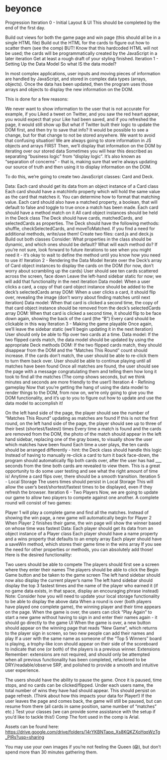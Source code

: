 # beyonce
Progression
Iteration 0 - Initial Layout & UI
This should be completed by the end of the first day.

Build out views for both the game page and win page (this should all be in a single HTML file)
Build out the HTML for the cards to figure out how to scatter them (see the comp)
BUT! Know that this hardcoded HTML will not be used; the cards will be programmatically created by the JavaScript in a later iteration
Get at least a rough draft of your styling finished.
Iteration 1 - Setting Up the Data Model
So what IS the data model?

In most complex applications, user inputs and moving pieces of information are handled by JavaScript, and stored in complex data types (arrays, objects). Once the data has been updated, then the program uses those arrays and objects to display the new information on the DOM.

This is done for a few reasons:

We never want to show information to the user that is not accurate
For example, if you Liked a tweet on Twitter, and you saw the red heart appear, you would expect that your Like had been saved, and if you refreshed the page, it would still show up
But what if Twitter built their logic to update the DOM first, and then try to save that info?
It would be possible to see a change, but for that change to not be stored anywhere.
We want to avoid that confusing situation!
We are always going to store information in JS objects and arrays FIRST
Then, we’ll display that information on the DOM by iterating over our stored data
Sometimes you will hear this described as separating “business logic” from “display logic”. It’s also known as “separation of concerns” - that is, making sure that we’re always updating our source of truth and then using it to display information on the DOM.

To do this, we’re going to create two JavaScript classes: Card and Deck.

Data:
Each card should get its data from an object instance of a Card class
Each card should have a matchInfo property which will hold the same value as the card that matches it. You can determine how to format that matching value. Each card should also have a matched property, a boolean, that will default to false and toggle to true once a match has been made.
Each card should have a method match on it
All card object instances should be held in the Deck class
The Deck should have cards, matchedCards, and selectedCards as properties. The Deck should have the following methods: shuffle, checkSelectedCards, and moveToMatched. If you find a need for additional methods, write/use them!
Create two files: card.js and deck.js
Build out both classes
Consider:
What properties in the class should be dynamic, and which ones should be default?
What will each method do?
If you’re not sure, look forward to future iterations to see when you might need it - it’s okay to wait to define the method until you know how you need to use it!
Iteration 2 - Rendering the Data Model
Iterate over the Deck’s array of Card object instances to display the cards on the DOM (for now, don’t worry about scrambling up the cards)
User should see ten cards scattered across the screen, face down
Leave the left-hand sidebar static for now; we will add that functionality in the next iteration
Data model: When a user clicks a card, a copy of that card object instance should be added to the deck’s selectedCards array
DOM: When a user clicks a card, it should flip over, revealing the image (don’t worry about finding matches until next iteration)
Data model: When that card is clicked a second time, the copy of that card object instance should be removed from the deck’s selectedCards array
DOM: When that card is clicked a second time, it should flip to be face down again, showing the back of the card (the “B”)
Every card should be clickable in this way
Iteration 3 - Making the game playable
Once again, we’ll leave the sidebar static (we’ll begin updating it in the next iteration)
User should only be able to flip over two cards at a time.
Data model: If the two flipped cards match, the data model should be updated by using the appropriate Deck methods
DOM: If the two flipped cards match, they should disappear from the DOM and the “Matches This Round” count should increase.
If the cards don’t match, the user should be able to re-click them to turn them back over.
User should be able to continue playing until all matches have been found
Once all matches are found, the user should see the page with a message congratulating them and telling them how long it took to find all the matches
(The comp shows seconds, but we think minutes and seconds are more friendly to the user!)
Iteration 4 - Refining gameplay
Now that you’re getting the hang of using the data model to render things to the DOM, from now on, we’re only going to give you the DOM functionality, and it’s up to you to figure out how to update and use the data model to accomplish it!

On the left hand side of the page, the player should see the number of “Matches This Round” updating as matches are found
If this is not the first round, on the left hand side of the page, the player should see up to three of their best (shortest/fastest) times
Every time a match is found and the cards are removed from the DOM, the photo of the match should appear in the left hand sidebar, replacing one of the gray boxes, to visually show the user which matches have been found
Each time a user plays, the ten cards should be arranged differently - hint: the Deck class should handle this logic
Instead of having to manually re-click a card to turn it back face-down, the program should automatically flip both cards over, after the user has had ___ seconds from the time both cards are revealed to view them. This is a great opportunity to do some user testing and see what the right amount of time is!
Anytime a card flips over, there should be a smooth transition.
Iteration 5 - Local Storage
The users times should persist in Local Storage
This will allow the user’s best/shortest/fastest times to be displayed, even if they refresh the browser.
Iteration 6 - Two Players
Now, we are going to update our game to allow two players to compete against one another. A complete round will consist of two games:

Player 1 will play a complete game and find all the matches.
Instead of showing the win page, a new game will automatically begin for Player 2
When Player 2 finishes their game, the win page will show the winner based on whose time was fastest
Data:
Each player should get its data from an object instance of a Player class
Each player should have a name property and a wins property that defaults to an empty array
Each player should have a saveWin method, which stores their game time in the wins array
If you see the need for other properties or methods, you can absolutely add those!
Here is the desired functionality:

Two users should be able to compete
The players should first see a screen where they enter their names
The players should be able to click the Begin Game button and be taken to the game screen
The left hand sidebar should now also display the current player’s name
The left hand sidebar should display the top 3 fastest times and the name of the player who earned it (if no game data exists, in that space, display an encouraging phrase instead)
Note: Consider how you will need to update your local storage functionality to be able to display the above data
When a round is over (both players have played one complete game), the winning player and their time appears on the page.
When the game is over, the users can click “Play Again” to start a new game without having to sign in and enter their names again - it should go directly to the game UI
When the game is over, a new button should appear on the winning page that reads “New Game”, which returns to the player sign in screen, so two new people can add their names and play
If a user with the same name as someone of the “Top 5 Winners” board is playing, a trophy-like icon should appear on their side of the scoreboard to indicate that one (or both) of the players is a previous winner.
Extensions
Remember: extensions are not required, and should only be attempted when all previous functionality has been completed, refactored to be DRY/readable/observe SRP, and polished to provide a smooth and intuitive user experience.

The users should have the ability to pause the game. Once it is paused, time stops, and no cards can be clicked/flipped.
Under each users name, the total number of wins they have had should appear. This should persist on page refresh. (Think about how this impacts your data for Player!)
If the user leaves the page and comes back, the game will still be paused, but can resume from there (all cards in same position, same number of “matches” etc.)
Test your classes (we can provide some assistance with the setup if you’d like to tackle this!)
Comp
The font used in the comp is Arial.

Assets can be found here: https://drive.google.com/drive/folders/14rYKBNTapq_Xs8KQKZXpYqqWzTg_PlRs?usp=sharing

You may use your own images if you’re not feeling the Queen (😱), but don’t spend more than 30 minutes gathering them.
